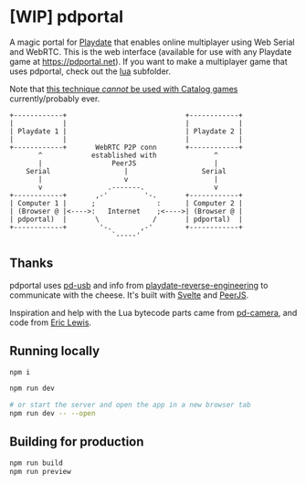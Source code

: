 # [WIP] pdportal

A magic portal for [Playdate](https://play.date) that enables online multiplayer using Web Serial and WebRTC. This is the web interface (available for use with any Playdate game at https://pdportal.net). If you want to make a multiplayer game that uses pdportal, check out the [lua](./lua) subfolder.

Note that [this technique _cannot_ be used with Catalog games](https://github.com/cranksters/playdate-reverse-engineering/blob/main/usb/usb.md#eval) currently/probably ever.

```
+------------+                             +------------+
|            |                             |            |
| Playdate 1 |                             | Playdate 2 |
|            |                             |            |
+------------+       WebRTC P2P conn       +------------+
       ^            established with              ^
       |                 PeerJS                   |
    Serial                  |                  Serial
       |                    v                     |
       v                .-------.                 v
+------------+       ,-'         '-.       +------------+
| Computer 1 |      ;               :      | Computer 2 |
| (Browser @ |<---->:   Internet    ;<---->| (Browser @ |
| pdportal)  |       \             /       | pdportal)  |
+------------+        '-.       ,-'        +------------+
                         `-----'
```

## Thanks

pdportal uses [pd-usb](https://github.com/cranksters/pd-usb) and info from [playdate-reverse-engineering](https://github.com/cranksters/playdate-reverse-engineering) to communicate with the cheese. It's built with [Svelte](https://svelte.dev/) and [PeerJS](https://peerjs.com/).

Inspiration and help with the Lua bytecode parts came from [pd-camera](https://github.com/t0mg/pd-camera), and code from [Eric Lewis](https://gist.github.com/ericlewis/43d07016275308de11a5519466deea85).

## Running locally

```bash
npm i

npm run dev

# or start the server and open the app in a new browser tab
npm run dev -- --open
```

## Building for production

```bash
npm run build
npm run preview
```
